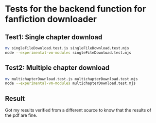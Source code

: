 # Tests for the backend function for fanfiction downloader

## Test1: Single chapter download

```bash
mv singleFileDownload.test.js singleFileDownload.test.mjs
node --experimental-vm-modules singleFileDownload.test.mjs
```

## Test2: Multiple chapter download

```bash
mv multichapterDownload.test.js multichapterDownload.test.mjs
node --experimental-vm-modules multichapterDownload.test.mjs
```

## Result

Got my results verified from a different source to know that the results of the pdf are fine.
